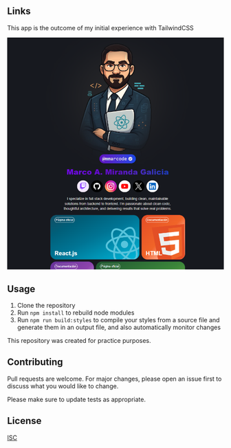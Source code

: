 ## Links

This app is the outcome of my initial experience with TailwindCSS

![head](https://github.com/mmarcode/playground/blob/master/links/assets/enlaces.png)

## Usage

1. Clone the repository
2. Run ```npm install``` to rebuild node modules
3. Run ```npm run build:styles``` to compile your styles from a source file and generate them in an output file, and also automatically monitor changes

This repository was created for practice purposes.

## Contributing

Pull requests are welcome. For major changes, please open an issue first
to discuss what you would like to change.

Please make sure to update tests as appropriate.

## License

[ISC](https://choosealicense.com/licenses/isc/)
